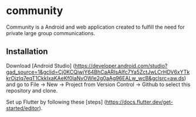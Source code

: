 # community

Community is a Android and web application created to fulfill the need for private large group communications.

## Installation 

Download [Android Studio] (https://developer.android.com/studio?gad_source=1&gclid=Cj0KCQjwjY64BhCaARIsAIfc7Ya5ZctJwLCrHDV6xYTkkrOjzIq7eqT1CkkIxaKAeKf0IaNyOWle2g0aAg96EALw_wcB&gclsrc=aw.ds) and go to File -> New -> Project from Version Control -> Github to select this repository and clone. 

Set up Flutter by following these [steps] (https://docs.flutter.dev/get-started/editor). 

